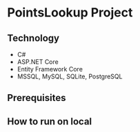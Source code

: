# PointsLookup Project
## Technology
* C#
* ASP.NET Core
* Entity Framework Core
* MSSQL, MySQL, SQLite, PostgreSQL
## Prerequisites
## How to run on local


